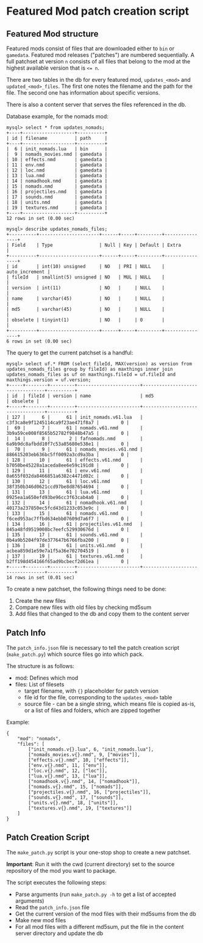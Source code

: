 # Featured Mod patch creation script

## Featured Mod structure

Featured mods consist of files that are downloaded either to `bin` or `gamedata`. Featured mod releases ("patches") are numbered sequentially. A full patchset at version `n` consists of all files that belong to the mod at the highest available version that is `<= n`.

There are two tables in the db for every featured mod, `updates_<mod>` and `updated_<mod>_files`. The first one notes the filename and the path for the file. The second one has information about specific versions.

There is also a content server that serves the files referenced in the db.

Database example, for the nomads mod:

```
mysql> select * from updates_nomads;
+----+-------------------+----------+
| id | filename          | path     |
+----+-------------------+----------+
|  6 | init_nomads.lua   | bin      |
|  9 | nomads_movies.nmd | gamedata |
| 10 | effects.nmd       | gamedata |
| 11 | env.nmd           | gamedata |
| 12 | loc.nmd           | gamedata |
| 13 | lua.nmd           | gamedata |
| 14 | nomadhook.nmd     | gamedata |
| 15 | nomads.nmd        | gamedata |
| 16 | projectiles.nmd   | gamedata |
| 17 | sounds.nmd        | gamedata |
| 18 | units.nmd         | gamedata |
| 19 | textures.nmd      | gamedata |
+----+-------------------+----------+
12 rows in set (0.00 sec)

mysql> describe updates_nomads_files;
+----------+----------------------+------+-----+---------+----------------+
| Field    | Type                 | Null | Key | Default | Extra          |
+----------+----------------------+------+-----+---------+----------------+
| id       | int(10) unsigned     | NO   | PRI | NULL    | auto_increment |
| fileId   | smallint(5) unsigned | NO   | MUL | NULL    |                |
| version  | int(11)              | NO   |     | NULL    |                |
| name     | varchar(45)          | NO   |     | NULL    |                |
| md5      | varchar(45)          | NO   |     | NULL    |                |
| obselete | tinyint(1)           | NO   |     | 0       |                |
+----------+----------------------+------+-----+---------+----------------+
6 rows in set (0.00 sec)

```

The query to get the current patchset is a handful:

```
mysql> select uf.* FROM (select fileId, MAX(version) as version from updates_nomads_files group by fileId) as maxthings inner join updates_nomads_files as uf on maxthings.fileId = uf.fileId and maxthings.version = uf.version;
+-----+--------+---------+-----------------------+----------------------------------+----------+
| id  | fileId | version | name                  | md5                              | obselete |
+-----+--------+---------+-----------------------+----------------------------------+----------+
| 127 |      6 |      61 | init_nomads.v61.lua   | c3f3ca8e9f1245114ca9f23ae471f8a7 |        0 |
|  69 |      7 |      61 | nomads.v61.nmd        | 3b9a59ce008f8565b52782f9848b47a5 |        0 |
|  14 |      8 |       2 | fafnomads.nmd         | 6a9b9dc8afbdd10f7c53a85680e538e1 |        0 |
|  70 |      9 |      61 | nomads_movies.v61.nmd | 886615203eb636bc5ff0092a3cd9a3ba |        0 |
| 128 |     10 |      61 | effects.v61.nmd       | b7050be45228a1aceda8ee6e59c191d8 |        0 |
| 129 |     11 |      61 | env.v61.nmd           | 0a655f032da8466851a6382c4471d02c |        0 |
| 130 |     12 |      61 | loc.v61.nmd           | 38f350b346d0621ccd97be8d87654694 |        0 |
| 131 |     13 |      61 | lua.v61.nmd           | 0925ea1a650efd93be96cc3f63cab4a0 |        0 |
| 132 |     14 |      61 | nomadhook.v61.nmd     | 40173a237850ec5fcd43d1233c053e9c |        0 |
| 133 |     15 |      61 | nomads.v61.nmd        | f6ced953ac7ffbd634ebb07609d7a6f7 |        0 |
| 134 |     16 |      61 | projectiles.v61.nmd   | 845a48fd9519008bc7eefc529930676d |        0 |
| 135 |     17 |      61 | sounds.v61.nmd        | 0b4a9b5204f97de377647b6766fba200 |        0 |
| 136 |     18 |      61 | units.v61.nmd         | acbea859d1e59e7a1f5a36e702704519 |        0 |
| 137 |     19 |      61 | textures.v61.nmd      | b2ff198d454166f65ad9bcbecf2d61ea |        0 |
+-----+--------+---------+-----------------------+----------------------------------+----------+
14 rows in set (0.01 sec)

```

To create a new patchset, the following things need to be done:

1. Create the new files
2. Compare new files with old files by checking md5sum
3. Add files that changed to the db and copy them to the content server

## Patch Info

The `patch_info.json` file is necessary to tell the patch creation script (`make_patch.py`) which source files go into which pack.

The structure is as follows:

* mod: Defines which mod
* files: List of filesets
    * target filename, with `{}` placeholder for patch version
    * file id for the file, corresponding to the `updates_<mod>` table
    * source file - can be a single string, which means file is copied as-is, or a list of files and folders, which are zipped together

Example:

```
{
    "mod": "nomads",
    "files": [
        ["init_nomads.v{}.lua", 6, "init_nomads.lua"],
        ["nomads_movies.v{}.nmd", 9, ["movies"]],
        ["effects.v{}.nmd", 10, ["effects"]],
        ["env.v{}.nmd", 11, ["env"]],
        ["loc.v{}.nmd", 12, ["loc"]],
        ["lua.v{}.nmd", 13, ["lua"]],
        ["nomadhook.v{}.nmd", 14, ["nomadhook"]],
        ["nomads.v{}.nmd", 15, ["nomads"]],
        ["projectiles.v{}.nmd", 16, ["projectiles"]],
        ["sounds.v{}.nmd", 17, ["sounds"]],
        ["units.v{}.nmd", 18, ["units"]],
        ["textures.v{}.nmd", 19, ["textures"]]
    ]
}
```

## Patch Creation Script

The `make_patch.py` script is your one-stop shop to create a new patchset.

**Important**: Run it with the cwd (current directory) set to the source repository of the mod you want to package.

The script executes the following steps:

* Parse arguments (run `make_patch.py -h` to get a list of accepted arguments)
* Read the `patch_info.json` file
* Get the current version of the mod files with their md5sums from the db
* Make new mod files
* For all mod files with a different md5sum, put the file in the content server directory and update the db
